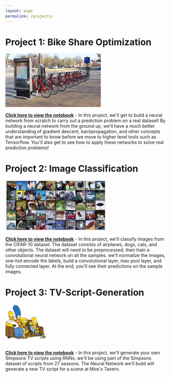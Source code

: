 ```yaml
---
layout: page
permalink: /projects/
---
```


Project 1: Bike Share Optimization
====================
![](/assets/bike-share.png) 

<a href="https://github.com/khalidbouziane/Bake-share-optimization-using-neural-network/blob/master/dlnd-your-first-neural-network.ipynb" target="_blank">**Click here to view the notebook**</a> - In this project, we'll get to build a neural network from scratch to carry out a prediction problem on a real dataset! By building a neural network from the ground up, we'll have a much better understanding of gradient descent, backpropagation, and other concepts that are important to know before we move to higher level tools such as Tensorflow. You'll also get to see how to apply these networks to solve real prediction problems!

Project 2: Image Classification
====================
![](/assets/image-classification.png)

<a href="https://github.com/khalidbouziane/Image_classification-using-CNN/blob/master/dlnd_image_classification.ipynb" target="_blank">**Click here to view the notebook**</a> - In this project, we'll classify images from the CIFAR-10 dataset. The dataset consists of airplanes, dogs, cats, and other objects. The dataset will need to be preprocessed, then train a convolutional neural network on all the samples. we'll normalize the images, one-hot encode the labels, build a convolutional layer, max pool layer, and fully connected layer. At the end, you'll see their predictions on the sample images.

Project 3: TV-Script-Generation
====================
![](/assets/The-Simpsons.png)

<a href="https://github.com/khalidbouziane/tv-script-generation-using-RNN/blob/master/dlnd_tv_script_generation.ipynb" target="_blank">**Click here to view the notebook**</a> - In this project, we'll generate your own Simpsons TV scripts using RNNs. we'll be using part of the Simpsons dataset of scripts from 27 seasons. The Neural Network we'll build will generate a new TV script for a scene at Moe's Tavern.
